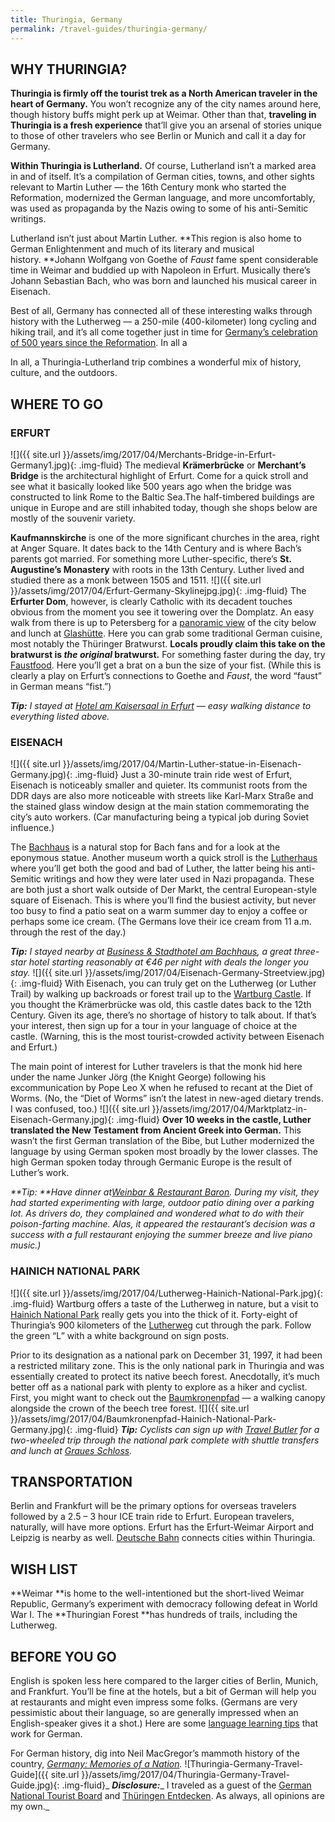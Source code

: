 ```yaml
---
title: Thuringia, Germany
permalink: /travel-guides/thuringia-germany/
---
```


## **WHY THURINGIA?**

**Thuringia is firmly off the tourist trek as a North American traveler in the heart of Germany.** You won’t recognize any of the city names around here, though history buffs might perk up at Weimar. Other than that, **traveling in Thuringia is a fresh experience** that’ll give you an arsenal of stories unique to those of other travelers who see Berlin or Munich and call it a day for Germany.

**Within Thuringia is **Lutherland**.** Of course, Lutherland isn’t a marked area in and of itself. It’s a compilation of German cities, towns, and other sights relevant to Martin Luther — the 16th Century monk who started the Reformation, modernized the German language, and more uncomfortably, was used as propaganda by the Nazis owing to some of his anti-Semitic writings.

Lutherland isn’t just about Martin Luther. **This region is also home to German Enlightenment and much of its literary and musical history. **Johann Wolfgang von Goethe of _Faust_ fame spent considerable time in Weimar and buddied up with Napoleon in Erfurt. Musically there’s Johann Sebastian Bach, who was born and launched his musical career in Eisenach.

Best of all, Germany has connected all of these interesting walks through history with the Lutherweg — a 250-mile (400-kilometer) long cycling and hiking trail, and it’s all come together just in time for [Germany’s celebration of 500 years since the Reformation](http://www.germany.travel/en/specials/luther/luther.html). In all a

In all, a Thuringia-Lutherland trip combines a wonderful mix of history, culture, and the outdoors.

## **WHERE TO GO**

### **ERFURT**

![]({{ site.url }}/assets/img/2017/04/Merchants-Bridge-in-Erfurt-Germany1.jpg){: .img-fluid}
The medieval **Krämerbrücke** or **Merchant’s Bridge** is the architectural highlight of Erfurt. Come for a quick stroll and see what it basically looked like 500 years ago when the bridge was constructed to link Rome to the Baltic Sea.The half-timbered buildings are unique in Europe and are still inhabited today, though she shops below are mostly of the souvenir variety.

**Kaufmannskirche** is one of the more significant churches in the area, right at Anger Square. It dates back to the 14th Century and is where Bach’s parents got married. For something more Luther-specific, there’s **St. Augustine’s Monastery** with roots in the 13th Century. Luther lived and studied there as a monk between 1505 and 1511.
![]({{ site.url }}/assets/img/2017/04/Erfurt-Germany-Skylinejpg.jpg){: .img-fluid}
The **Erfurter Dom**, however, is clearly Catholic with its decadent touches obvious from the moment you see it towering over the Domplatz. An easy walk from there is up to Petersberg for a [panoramic view](https://withoutapath.com/photos-martin-luther-reformation-germany/) of the city below and lunch at [Glashütte](http://www.glashuette-restaurant.de/). Here you can grab some traditional German cuisine, most notably the Thüringer Bratwurst. **Locals proudly claim this take on the bratwurst is _the original_ bratwurst.** For something faster during the day, try [Faustfood](http://www.faustfood.de/). Here you’ll get a brat on a bun the size of your fist. (While this is clearly a play on Erfurt’s connections to Goethe and _Faust_, the word “faust” in German means “fist.”)

_**Tip:** I stayed at [Hotel am Kaisersaal in Erfurt](http://www.bachmann-hotels.de/hotel-am-kaisersaal-2/) — easy walking distance to everything listed above._

### **EISENACH**

![]({{ site.url }}/assets/img/2017/04/Martin-Luther-statue-in-Eisenach-Germany.jpg){: .img-fluid}
Just a 30-minute train ride west of Erfurt, Eisenach is noticeably smaller and quieter. Its communist roots from the DDR days are also more noticeable with streets like Karl-Marx Straße and the stained glass window design at the main station commemorating the city’s auto workers. (Car manufacturing being a typical job during Soviet influence.)

The [Bachhaus](http://bachhaus.de/en/home) is a natural stop for Bach fans and for a look at the eponymous statue. Another museum worth a quick stroll is the [Lutherhaus](http://www.lutherhaus-eisenach.com/en/) where you’ll get both the good and bad of Luther, the latter being his anti-Semitic writings and how they were later used in Nazi propaganda. These are both just a short walk outside of Der Markt, the central European-style square of Eisenach. This is where you’ll find the busiest activity, but never too busy to find a patio seat on a warm summer day to enjoy a coffee or perhaps some ice cream. (The Germans love their ice cream from 11 a.m. through the rest of the day.)

_**Tip:** I stayed nearby at [Business & Stadthotel am Bachhaus](http://www.hotel-am-bachhaus.de/), a great three-star hotel starting reasonably at €46 per night with deals the longer you stay._
![]({{ site.url }}/assets/img/2017/04/Eisenach-Germany-Streetview.jpg){: .img-fluid}
With Eisenach, you can truly get on the Lutherweg (or Luther Trail) by walking up backroads or forest trail up to the [Wartburg Castle](http://www.wartburg.de/en/). If you thought the Krämerbrücke was old, this castle dates back to the 12th Century. Given its age, there’s no shortage of history to talk about. If that’s your interest, then sign up for a tour in your language of choice at the castle. (Warning, this is the most tourist-crowded activity between Eisenach and Erfurt.)

The main point of interest for Luther travelers is that the monk hid here under the name Junker Jörg (the Knight George) following his excommunication by Pope Leo X when he refused to recant at the Diet of Worms. (No, the “Diet of Worms” isn’t the latest in new-aged dietary trends. I was confused, too.)
![]({{ site.url }}/assets/img/2017/04/Marktplatz-in-Eisenach-Germany.jpg){: .img-fluid}
**Over 10 weeks in the castle, Luther translated the New Testament from Ancient Greek into German.** This wasn’t the first German translation of the Bibe, but Luther modernized the language by using German spoken most broadly by the lower classes. The high German spoken today through Germanic Europe is the result of Luther’s work.

_**Tip: **Have dinner at[Weinbar & Restaurant Baron](https://www.baron-eisenach.de/). During my visit, they had started experimenting with large, outdoor patio dining over a parking lot. As drivers do, they complained and wondered what to do with their poison-farting machine. Alas, it appeared the restaurant’s decision was a success with a full restaurant enjoying the summer breeze and live piano music.)_

### **HAINICH NATIONAL PARK**

![]({{ site.url }}/assets/img/2017/04/Lutherweg-Hainich-National-Park.jpg){: .img-fluid}
Wartburg offers a taste of the Lutherweg in nature, but a visit to [Hainich National Park](http://www.nationalpark-hainich.de/) really gets you into the thick of it. Forty-eight of Thuringia’s 900 kilometers of the [Lutherweg](http://www.nationalpark-hainich.de/en/places-to-go/walking-paths/long-distance-hiking-trails/lutherweg.html) cut through the park. Follow the green “L” with a white background on sign posts.

Prior to its designation as a national park on December 31, 1997, it had been a restricted military zone. This is the only national park in Thuringia and was essentially created to protect its native beech forest. Anecdotally, it’s much better off as a national park with plenty to explore as a hiker and cyclist. First, you might want to check out the [Baumkronenpfad](http://www.nationalpark-hainich.de/?id=22) — a walking canopy alongside the crown of the beech tree forest.
![]({{ site.url }}/assets/img/2017/04/Baumkronenpfad-Hainich-National-Park-Germany.jpg){: .img-fluid}
_**Tip:** Cyclists can sign up with [Travel Butler](http://www.radfahren-in-thueringen.info/de/startseite__24/) for a two-wheeled trip through the national park complete with shuttle transfers and lunch at [Graues Schloss](http://graues-schloss.de/)._

## **TRANSPORTATION**

Berlin and Frankfurt will be the primary options for overseas travelers followed by a 2.5 – 3 hour ICE train ride to Erfurt. European travelers, naturally, will have more options. Erfurt has the Erfurt-Weimar Airport and Leipzig is nearby as well. [Deutsche Bahn](https://www.bahn.com/en/view/index.shtml) connects cities within Thuringia.

## **WISH LIST**

**Weimar **is home to the well-intentioned but the short-lived Weimar Republic, Germany’s experiment with democracy following defeat in World War I. The **Thuringian Forest **has hundreds of trails, including the Lutherweg.

## BEFORE YOU GO

English is spoken less here compared to the larger cities of Berlin, Munich, and Frankfurt. You’ll be fine at the hotels, but a bit of German will help you at restaurants and might even impress some folks. (Germans are very pessimistic about their language, so are generally impressed when an English-speaker gives it a shot.) Here are some [language learning tips](https://withoutapath.com/5-steps-to-starting-a-new-language/) that work for German.

For German history, dig into Neil MacGregor’s mammoth history of the country, _[Germany: Memories of a Nation](https://www.amazon.co.uk/Germany-Memories-Dr-Neil-MacGregor/dp/0241008336)._
![Thuringia-Germany-Travel-Guide]({{ site.url }}/assets/img/2017/04/Thuringia-Germany-Travel-Guide.jpg){: .img-fluid}_
_**Disclosure**_**_:_**_ I traveled as a guest of the [German National Tourist Board](http://www.germany.travel/en/) and [Thüringen Entdecken](https://www.thueringen-entdecken.de/urlaub-hotel-reisen/index.html). As always, all opinions are my own._